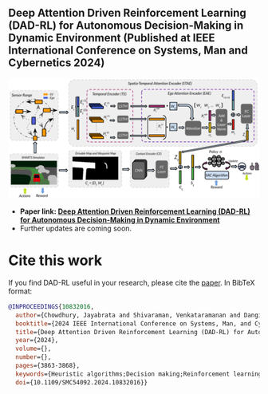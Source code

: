 ## Deep Attention Driven Reinforcement Learning (DAD-RL) for Autonomous Decision-Making in Dynamic Environment (Published at IEEE International Conference on Systems, Man and Cybernetics 2024)
![DAD-RL](./Images/DAD_RL_SMC2024.png)
- **Paper link: [Deep Attention Driven Reinforcement Learning (DAD-RL) for Autonomous Decision-Making in Dynamic Environment](https://ieeexplore.ieee.org/document/10832016)**
- Further updates are coming soon.
# Cite this work
If you find DAD-RL useful in your research, please cite the [paper](https://arxiv.org/abs/2407.08932). In BibTeX format:

```bibtex
@INPROCEEDINGS{10832016,
  author={Chowdhury, Jayabrata and Shivaraman, Venkataramanan and Dangi, Sumit and Sundaram, Suresh and Sujit, P B},
  booktitle={2024 IEEE International Conference on Systems, Man, and Cybernetics (SMC)}, 
  title={Deep Attention Driven Reinforcement Learning (DAD-RL) for Autonomous Decision-Making in Dynamic Environment}, 
  year={2024},
  volume={},
  number={},
  pages={3863-3868},
  keywords={Heuristic algorithms;Decision making;Reinforcement learning;Transformers;Feature extraction;Encoding;Spatiotemporal phenomena;Trajectory;Safety;Vehicle dynamics},
  doi={10.1109/SMC54092.2024.10832016}}
